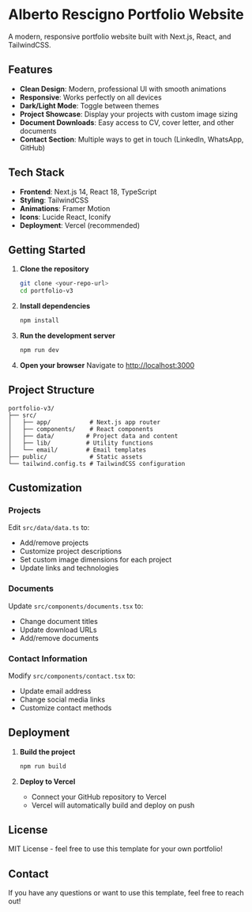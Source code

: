 # Alberto Rescigno Portfolio Website

A modern, responsive portfolio website built with Next.js, React, and TailwindCSS.

## Features

- **Clean Design**: Modern, professional UI with smooth animations
- **Responsive**: Works perfectly on all devices
- **Dark/Light Mode**: Toggle between themes
- **Project Showcase**: Display your projects with custom image sizing
- **Document Downloads**: Easy access to CV, cover letter, and other documents
- **Contact Section**: Multiple ways to get in touch (LinkedIn, WhatsApp, GitHub)

## Tech Stack

- **Frontend**: Next.js 14, React 18, TypeScript
- **Styling**: TailwindCSS
- **Animations**: Framer Motion
- **Icons**: Lucide React, Iconify
- **Deployment**: Vercel (recommended)

## Getting Started

1. **Clone the repository**
   ```bash
   git clone <your-repo-url>
   cd portfolio-v3
   ```

2. **Install dependencies**
   ```bash
   npm install
   ```

3. **Run the development server**
   ```bash
   npm run dev
   ```

4. **Open your browser**
   Navigate to [http://localhost:3000](http://localhost:3000)

## Project Structure

```
portfolio-v3/
├── src/
│   ├── app/           # Next.js app router
│   ├── components/    # React components
│   ├── data/         # Project data and content
│   ├── lib/          # Utility functions
│   └── email/        # Email templates
├── public/            # Static assets
└── tailwind.config.ts # TailwindCSS configuration
```

## Customization

### Projects
Edit `src/data/data.ts` to:
- Add/remove projects
- Customize project descriptions
- Set custom image dimensions for each project
- Update links and technologies

### Documents
Update `src/components/documents.tsx` to:
- Change document titles
- Update download URLs
- Add/remove documents

### Contact Information
Modify `src/components/contact.tsx` to:
- Update email address
- Change social media links
- Customize contact methods

## Deployment

1. **Build the project**
   ```bash
   npm run build
   ```

2. **Deploy to Vercel**
   - Connect your GitHub repository to Vercel
   - Vercel will automatically build and deploy on push

## License

MIT License - feel free to use this template for your own portfolio!

## Contact

If you have any questions or want to use this template, feel free to reach out!
